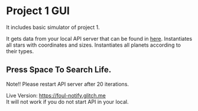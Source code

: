 Project 1 GUI 
=================

It includes basic simulator of project 1.

It gets data from your local API server that can be found in <a href="https://github.com/Omerdogan3/project-1-API">here</a>.
Instantiates all stars with coordinates and sizes.
Instantiates all planets according to their types.

## Press Space To Search Life.

Note!! Please restart API server after 20 iterations.


Live Version: https://foul-notify.glitch.me </br>
It will not work if you do not start API in your local.
